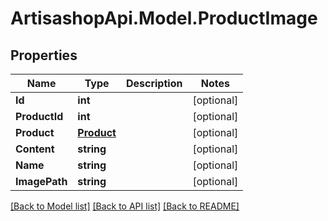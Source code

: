 # ArtisashopApi.Model.ProductImage

## Properties

Name | Type | Description | Notes
------------ | ------------- | ------------- | -------------
**Id** | **int** |  | [optional] 
**ProductId** | **int** |  | [optional] 
**Product** | [**Product**](Product.md) |  | [optional] 
**Content** | **string** |  | [optional] 
**Name** | **string** |  | [optional] 
**ImagePath** | **string** |  | [optional] 

[[Back to Model list]](../README.md#documentation-for-models) [[Back to API list]](../README.md#documentation-for-api-endpoints) [[Back to README]](../README.md)

